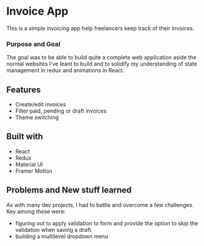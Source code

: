 # Invoice App

This is a simple invoicing app help freelancers keep track of their invoices.

### Purpose and Goal

The goal was to be able to build quite a complete web application aside the normal websites I've leant to build and to solidify my understanding of state management in redux and animations in React.

## Features

- Create/edit invoices
- Filter paid, pending or draft invoices
- Theme switching

## Built with

- React
- Redux
- Material UI
- Framer Motion

## Problems and New stuff learned

As with many dev projects, I had to battle and overcome a few challenges. Key among these were:

- figuring out to apply validation to form and provide the option to skip the validation when saving a draft.
- building a multilevel dropdown menu

